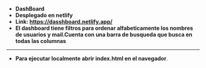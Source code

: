 - **DashBoard**
- **Desplegado en netlify**
- **Link: https://dasshboard.netlify.app/**
- **El dashboard tiene filtros para ordenar alfabeticamente los nombres de usuarios y mail.Cuenta con una barra de busqueda que busca   en todas las columnas**

---
- **Para ejecutar localmente abrir index.html en el navegador**.
